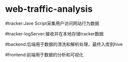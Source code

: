 # web-traffic-analysis

#tracker:Jave Script采集用户访问网站行为数据

#tracker-logServer:接收并在本地存储tracker数据

#backend:后端用于数据的清洗和解析处理，最终入库到hive

#frontend:前端用于数据的分析和可视化